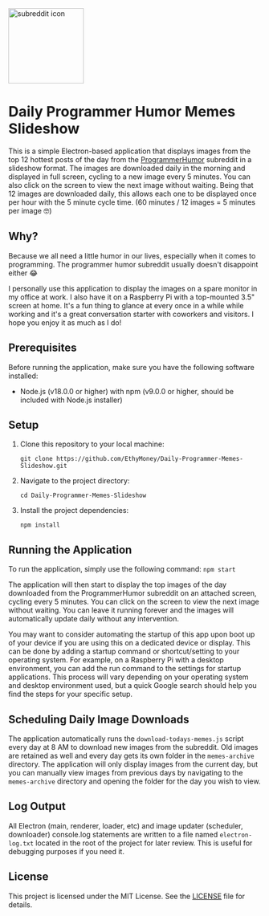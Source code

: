<img src="https://i.imgur.com/IEnO5px.png" alt="subreddit icon" width="150" height="150">

# Daily Programmer Humor Memes Slideshow

This is a simple Electron-based application that displays images from the top 12 hottest posts of the day from the [ProgrammerHumor](https://www.reddit.com/r/ProgrammerHumor) subreddit in a slideshow format. The images are downloaded daily in the morning and displayed in full screen, cycling to a new image every 5 minutes. You can also click on the screen to view the next image without waiting. Being that 12 images are downloaded daily, this allows each one to be displayed once per hour with the 5 minute cycle time. (60 minutes / 12 images = 5 minutes per image 🤓)

## Why?

Because we all need a little humor in our lives, especially when it comes to programming. The programmer humor subreddit usually doesn't disappoint either 😂

I personally use this application to display the images on a spare monitor in my office at work. I also have it on a Raspberry Pi with a top-mounted 3.5" screen at home. It's a fun thing to glance at every once in a while while working and it's a great conversation starter with coworkers and visitors. I hope you enjoy it as much as I do!

## Prerequisites

Before running the application, make sure you have the following software installed:

- Node.js (v18.0.0 or higher) with npm (v9.0.0 or higher, should be included with Node.js installer)

## Setup

1. Clone this repository to your local machine:

    `git clone https://github.com/EthyMoney/Daily-Programmer-Memes-Slideshow.git`

2. Navigate to the project directory:

    `cd Daily-Programmer-Memes-Slideshow`

3. Install the project dependencies:

    `npm install`

## Running the Application

To run the application, simply use the following command:
`npm start`

The application will then start to display the top images of the day downloaded from the ProgrammerHumor subreddit on an attached screen, cycling every 5 minutes. You can click on the screen to view the next image without waiting. You can leave it running forever and the images will automatically update daily without any intervention.

You may want to consider automating the startup of this app upon boot up of your device if you are using this on a dedicated device or display. This can be done by adding a startup command or shortcut/setting to your operating system. For example, on a Raspberry Pi with a desktop environment, you can add the run command to the settings for startup applications. This process will vary depending on your operating system and desktop environment used, but a quick Google search should help you find the steps for your specific setup.

## Scheduling Daily Image Downloads

The application automatically runs the `download-todays-memes.js` script every day at 8 AM to download new images from the subreddit. Old images are retained as well and every day gets its own folder in the `memes-archive` directory. The application will only display images from the current day, but you can manually view images from previous days by navigating to the `memes-archive` directory and opening the folder for the day you wish to view.

## Log Output

All Electron (main, renderer, loader, etc) and image updater (scheduler, downloader) console.log statements are written to a file named `electron-log.txt` located in the root of the project for later review. This is useful for debugging purposes if you need it.

## License

This project is licensed under the MIT License. See the [LICENSE](LICENSE) file for details.
